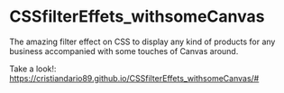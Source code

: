 # CSSfilterEffets_withsomeCanvas
The amazing filter effect on CSS to display any kind of products for any business accompanied with some touches of Canvas around.

Take a look!:
https://cristiandario89.github.io/CSSfilterEffets_withsomeCanvas/#
